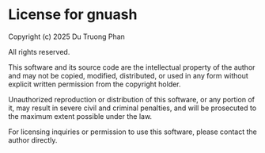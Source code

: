 # License for gnuash

Copyright (c) 2025 Du Truong Phan

All rights reserved.

This software and its source code are the intellectual property of the author and may not be copied, modified, distributed, or used in any form without explicit written permission from the copyright holder.

Unauthorized reproduction or distribution of this software, or any portion of it, may result in severe civil and criminal penalties, and will be prosecuted to the maximum extent possible under the law.

For licensing inquiries or permission to use this software, please contact the author directly.
